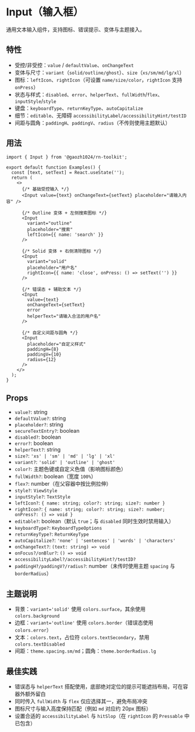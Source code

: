 # Input（输入框）

通用文本输入组件，支持图标、错误提示、变体与主题接入。

## 特性

- 受控/非受控：`value` / `defaultValue`、`onChangeText`
- 变体与尺寸：`variant`（`solid/outline/ghost`）、`size`（`xs/sm/md/lg/xl`）
- 图标：`leftIcon`、`rightIcon`（可设置 `name/size/color`，`rightIcon` 支持 `onPress`）
- 状态与样式：`disabled`、`error`、`helperText`、`fullWidth`/`flex`、`inputStyle`/`style`
- 键盘：`keyboardType`、`returnKeyType`、`autoCapitalize`
- 细节：`editable`、无障碍 `accessibilityLabel/accessibilityHint/testID`
- 间距与圆角：`paddingH`、`paddingV`、`radius`（不传则使用主题默认）

## 用法

```tsx
import { Input } from '@gaozh1024/rn-toolkit';

export default function Examples() {
  const [text, setText] = React.useState('');
  return (
    <>
      {/* 基础受控输入 */}
      <Input value={text} onChangeText={setText} placeholder="请输入内容" />

      {/* Outline 变体 + 左侧搜索图标 */}
      <Input
        variant="outline"
        placeholder="搜索"
        leftIcon={{ name: 'search' }}
      />

      {/* Solid 变体 + 右侧清除图标 */}
      <Input
        variant="solid"
        placeholder="用户名"
        rightIcon={{ name: 'close', onPress: () => setText('') }}
      />

      {/* 错误态 + 辅助文本 */}
      <Input
        value={text}
        onChangeText={setText}
        error
        helperText="请输入合法的用户名"
      />

      {/* 自定义间距与圆角 */}
      <Input
        placeholder="自定义样式"
        paddingH={8}
        paddingV={10}
        radius={12}
      />
    </>
  );
}
```

## Props

- `value?`: string
- `defaultValue?`: string
- `placeholder?`: string
- `secureTextEntry?`: boolean
- `disabled?`: boolean
- `error?`: boolean
- `helperText?`: string
- `size?`: `'xs' | 'sm' | 'md' | 'lg' | 'xl'`
- `variant?`: `'solid' | 'outline' | 'ghost'`
- `color?`: 主题色键或自定义色值（影响图标颜色）
- `fullWidth?`: boolean（宽度 `100%`）
- `flex?`: number（在父容器中按比例拉伸）
- `style?`: `ViewStyle`
- `inputStyle?`: `TextStyle`
- `leftIcon?`: `{ name: string; color?: string; size?: number }`
- `rightIcon?`: `{ name: string; color?: string; size?: number; onPress?: () => void }`
- `editable?`: boolean（默认 `true`；与 `disabled` 同时生效时禁用输入）
- `keyboardType?`: `KeyboardTypeOptions`
- `returnKeyType?`: `ReturnKeyType`
- `autoCapitalize?`: `'none' | 'sentences' | 'words' | 'characters'`
- `onChangeText?`: `(text: string) => void`
- `onFocus?/onBlur?`: `() => void`
- `accessibilityLabel?/accessibilityHint?/testID?`
- `paddingH?/paddingV?/radius?`: number（未传时使用主题 `spacing` 与 `borderRadius`）

## 主题说明

- 背景：`variant='solid'` 使用 `colors.surface`，其余使用 `colors.background`
- 边框：`variant='outline'` 使用 `colors.border`（错误态使用 `colors.error`）
- 文本：`colors.text`，占位符 `colors.textSecondary`，禁用 `colors.textDisabled`
- 间距：`theme.spacing.sm/md`；圆角：`theme.borderRadius.lg`

## 最佳实践

- 错误态与 `helperText` 搭配使用，底部绝对定位的提示可能遮挡布局，可在容器外额外留白
- 同时传入 `fullWidth` 与 `flex` 仅应选择其一，避免布局冲突
- 图标尺寸与输入高度保持匹配（例如 `md` 对应约 20px 图标）
- 设置合适的 `accessibilityLabel` 与 `hitSlop`（在 `rightIcon` 的 `Pressable` 中已包含）

